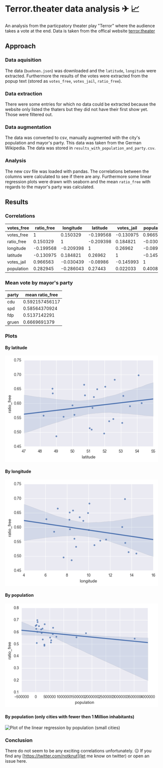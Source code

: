 # Terror.theater data analysis ✈︎ 📈
 
An analysis from the particpatory theater play "Terror" where the audience takes a vote at the end.
Data is taken from the offical website [terror.theater](http://terror.theater/)

## Approach

### Data aquisition
The data (`buehnen.json`) was downloaded and the `latitude`, `longitude` were extracted. Furthermore
the results of the votes were extracted from the popup text (stored as `votes_free`, `votes_jail`, `ratio_free`).

### Data extraction
There were some entries for which no data could be extracted because the website only listed the thaters but they
did not have their first show yet. Those were filtered out.

### Data augmentation
The data was converted to csv, manually augmented with the city's population and mayor's party. This data was taken from the German Wikipedia.
The data was stored in `results_with_population_and_party.csv`.

### Analysis
The new csv file was loaded with pandas. The correlations between the columns were calculated to see if there are any. Furthermore
some linear regression plots were drawn with seaborn and the mean `ratio_free` with regards to the mayor's party was calculated.


## Results

### Correlations
| votes_free | ratio_free | longitude | latitude  | votes_jail | population |           |
|------------|------------|-----------|-----------|------------|------------|-----------|
| votes_free | 1          | 0.150329  | -0.199568 | -0.130975  | 0.966563   | 0.282945  |
| ratio_free | 0.150329   | 1         | -0.209398 | 0.184821   | -0.030439  | -0.286043 |
| longitude  | -0.199568  | -0.209398 | 1         | 0.26962    | -0.08986   | 0.27443   |
| latitude   | -0.130975  | 0.184821  | 0.26962   | 1          | -0.145993  | 0.022033  |
| votes_jail | 0.966563   | -0.030439 | -0.08986  | -0.145993  | 1          | 0.400844  |
| population | 0.282945   | -0.286043 | 0.27443   | 0.022033   | 0.400844   | 1         |


### Mean vote by mayor's party

|party | mean ratio_free|
|------|----------------|
|cdu   | 0.592157456117 |
|spd   | 0.58564370924  |
|fdp   | 0.5137142291   |
|gruen | 0.6669691379   |

### Plots

#### By latitude
![Plot of the linear regression by latitude](/latitude.png?raw=true)

#### By longitude
![Plot of the linear regression by longitude](/longitude.png?raw=true)

#### By population
![Plot of the linear regression by population](/population.png?raw=true)

#### By population (only cities with fewer then 1 Million inhabitants)
![Plot of the linear regression by population (small cities)](/small_cities_population.png?raw=true)


### Conclusion
There do not seem to be any exciting correlations unfortunately. 😐
If you find any [https://twitter.com/notknut](let me know on twitter) or open an issue here.
